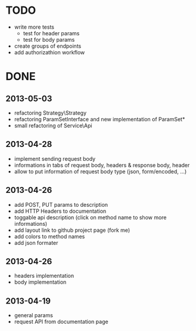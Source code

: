 # TODO

 - write more tests
   - test for header params
   - test for body params
 - create groups of endpoints
 - add authorizathion workflow

# DONE
## 2013-05-03
 - refactoring Strategy\Strategy
 - refactoring ParamSetInterface and new implementation of ParamSet\*
 - small refactoring of Service\Api

## 2013-04-28
 - implement sending request body
 - informations in tabs of request body, headers & response body, header
 - allow to put information of request body type (json, form/encoded, ...)

## 2013-04-26
 - add POST, PUT params to description
 - add HTTP Headers to documentation
 - toggable api description (click on method name to show more informations)
 - add layout link to github project page (fork me)
 - add colors to method names
 - add json formater

## 2013-04-26
 - headers implementation
 - body implementation

## 2013-04-19
 - general params
 - request API from documentation page

